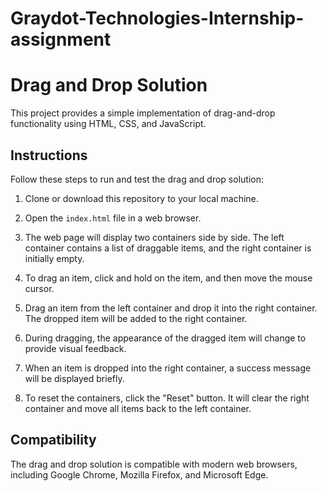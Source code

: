 # Graydot-Technologies-Internship-assignment

# Drag and Drop Solution

This project provides a simple implementation of drag-and-drop functionality using HTML, CSS, and JavaScript.

## Instructions

Follow these steps to run and test the drag and drop solution:

1. Clone or download this repository to your local machine.

2. Open the `index.html` file in a web browser.

3. The web page will display two containers side by side. The left container contains a list of draggable items, and the right container is initially empty.

4. To drag an item, click and hold on the item, and then move the mouse cursor.

5. Drag an item from the left container and drop it into the right container. The dropped item will be added to the right container.

6. During dragging, the appearance of the dragged item will change to provide visual feedback.

7. When an item is dropped into the right container, a success message will be displayed briefly.

8. To reset the containers, click the "Reset" button. It will clear the right container and move all items back to the left container.

## Compatibility

The drag and drop solution is compatible with modern web browsers, including Google Chrome, Mozilla Firefox, and Microsoft Edge.
